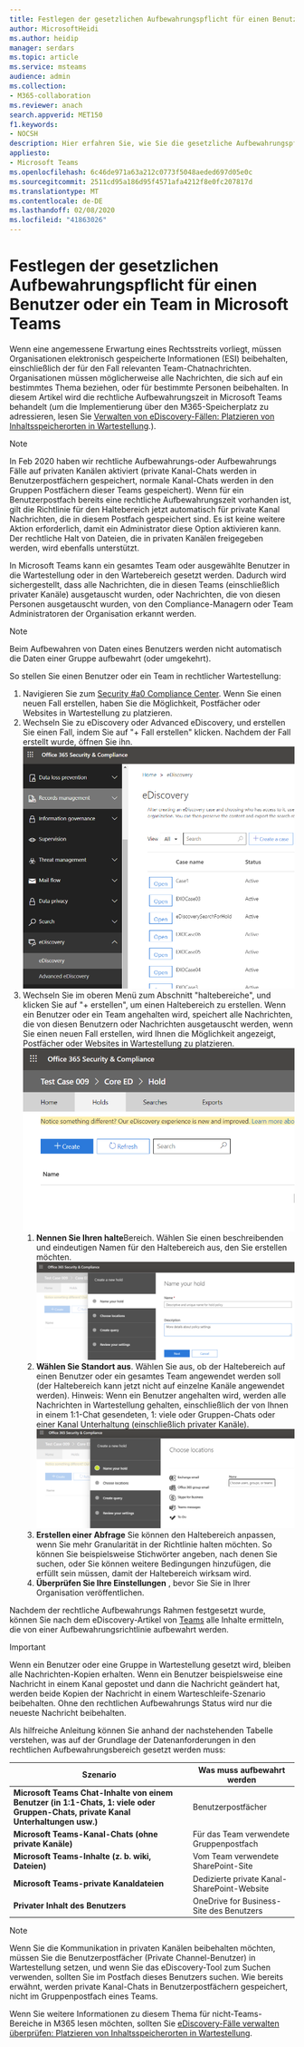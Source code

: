 ```yaml
---
title: Festlegen der gesetzlichen Aufbewahrungspflicht für einen Benutzer oder ein Team in Microsoft Teams
author: MicrosoftHeidi
ms.author: heidip
manager: serdars
ms.topic: article
ms.service: msteams
audience: admin
ms.collection:
- M365-collaboration
ms.reviewer: anach
search.appverid: MET150
f1.keywords:
- NOCSH
description: Hier erfahren Sie, wie Sie die gesetzliche Aufbewahrungspflicht für einen Benutzer oder ein Team in Microsoft Teams unter Verwendung des Security & Compliance Center festlegen können und welche Datenanforderungen für eine gesetzliche Aufbewahrung notwendig sind.
appliesto:
- Microsoft Teams
ms.openlocfilehash: 6c46de971a63a212c0773f5048aeded697d05e0c
ms.sourcegitcommit: 2511cd95a186d95f4571afa4212f8e0fc207817d
ms.translationtype: MT
ms.contentlocale: de-DE
ms.lasthandoff: 02/08/2020
ms.locfileid: "41863026"
---
```

<a name="place-a-microsoft-teams-user-or-team-on-legal-hold"></a>Festlegen der gesetzlichen Aufbewahrungspflicht für einen Benutzer oder ein Team in Microsoft Teams
==================================================

Wenn eine angemessene Erwartung eines Rechtsstreits vorliegt, müssen Organisationen elektronisch gespeicherte Informationen (ESI) beibehalten, einschließlich der für den Fall relevanten Team-Chatnachrichten. Organisationen müssen möglicherweise alle Nachrichten, die sich auf ein bestimmtes Thema beziehen, oder für bestimmte Personen beibehalten. In diesem Artikel wird die rechtliche Aufbewahrungszeit in Microsoft Teams behandelt (um die Implementierung über den M365-Speicherplatz zu adressieren, lesen Sie [Verwalten von eDiscovery-Fällen: Platzieren von Inhaltsspeicherorten in Wartestellung](https://docs.microsoft.com/microsoft-365/compliance/ediscovery-cases#step-4-place-content-locations-on-hold).).

> [!NOTE]
> In Feb 2020 haben wir rechtliche Aufbewahrungs-oder Aufbewahrungs Fälle auf privaten Kanälen aktiviert (private Kanal-Chats werden in Benutzerpostfächern gespeichert, normale Kanal-Chats werden in den Gruppen Postfächern dieser Teams gespeichert). Wenn für ein Benutzerpostfach bereits eine rechtliche Aufbewahrungszeit vorhanden ist, gilt die Richtlinie für den Haltebereich jetzt automatisch für private Kanal Nachrichten, die in diesem Postfach gespeichert sind. Es ist keine weitere Aktion erforderlich, damit ein Administrator diese Option aktivieren kann. Der rechtliche Halt von Dateien, die in privaten Kanälen freigegeben werden, wird ebenfalls unterstützt.

In Microsoft Teams kann ein gesamtes Team oder ausgewählte Benutzer in die Wartestellung oder in den Wartebereich gesetzt werden. Dadurch wird sichergestellt, dass alle Nachrichten, die in diesen Teams (einschließlich privater Kanäle) ausgetauscht wurden, oder Nachrichten, die von diesen Personen ausgetauscht wurden, von den Compliance-Managern oder Team Administratoren der Organisation erkannt werden.

> [!NOTE]
> Beim Aufbewahren von Daten eines Benutzers werden nicht automatisch die Daten einer Gruppe aufbewahrt (oder umgekehrt).

So stellen Sie einen Benutzer oder ein Team in rechtlicher Wartestellung:

1. Navigieren Sie zum [Security #a0 Compliance Center](https://go.microsoft.com/fwlink/?linkid=854628). Wenn Sie einen neuen Fall erstellen, haben Sie die Möglichkeit, Postfächer oder Websites in Wartestellung zu platzieren.
1. Wechseln Sie zu eDiscovery oder Advanced eDiscovery, und erstellen Sie einen Fall, indem Sie auf "+ Fall erstellen" klicken. Nachdem der Fall erstellt wurde, öffnen Sie ihn.
![Microsoft Teams-eDiscovery-Registerkarte mit der Schaltfläche "Groß-/Kleinschreibung erstellen" ausgewählt.](media/LegalHold1.png)
1. Wechseln Sie im oberen Menü zum Abschnitt "haltebereiche", und klicken Sie auf "+ erstellen", um einen Haltebereich zu erstellen. Wenn ein Benutzer oder ein Team angehalten wird, speichert alle Nachrichten, die von diesen Benutzern oder Nachrichten ausgetauscht werden, wenn Sie einen neuen Fall erstellen, wird Ihnen die Möglichkeit angezeigt, Postfächer oder Websites in Wartestellung zu platzieren.
![Ein Bild, in dem die Registerkarte "haltebereiche" ausgewählt ist, und die Schaltfläche "erstellen" darunter](media/LegalHold2.png)
    1. **Nennen Sie Ihren halte**Bereich. Wählen Sie einen beschreibenden und eindeutigen Namen für den Haltebereich aus, den Sie erstellen möchten.
![Dieser Screenshot zeigt die Registerkarte Name Ihres haltebereichs, in der Sie einen Namen und eine Beschreibung für den zu erstellden Haltebereich eingeben können.](media/LegalHold3.png)
    1. **Wählen Sie Standort aus**. Wählen Sie aus, ob der Haltebereich auf einen Benutzer oder ein gesamtes Team angewendet werden soll (der Haltebereich kann jetzt nicht auf einzelne Kanäle angewendet werden). Hinweis: Wenn ein Benutzer angehalten wird, werden alle Nachrichten in Wartestellung gehalten, einschließlich der von Ihnen in einem 1:1-Chat gesendeten, 1: viele oder Gruppen-Chats oder einer Kanal Unterhaltung (einschließlich privater Kanäle).
    ![Hier befindet sich der Abschnitt "Speicherorte auswählen", in dem Sie einen neuen Haltebereich erstellen können, in dem Sie entscheiden können, welche M365-Optionen, einschließlich Microsoft Teams, auf die Sie den Haltebereich anwenden möchten.](media/LegalHold4.png)
    1. **Erstellen einer Abfrage** Sie können den Haltebereich anpassen, wenn Sie mehr Granularität in der Richtlinie halten möchten. So können Sie beispielsweise Stichwörter angeben, nach denen Sie suchen, oder Sie können weitere Bedingungen hinzufügen, die erfüllt sein müssen, damit der Haltebereich wirksam wird.
    1. **Überprüfen Sie Ihre Einstellungen** , bevor Sie Sie in Ihrer Organisation veröffentlichen.

Nachdem der rechtliche Aufbewahrungs Rahmen festgesetzt wurde, können Sie nach dem eDiscovery-Artikel von [Teams](eDiscovery-investigation.md) alle Inhalte ermitteln, die von einer Aufbewahrungsrichtlinie aufbewahrt werden.

> [!IMPORTANT]
> Wenn ein Benutzer oder eine Gruppe in Wartestellung gesetzt wird, bleiben alle Nachrichten-Kopien erhalten. Wenn ein Benutzer beispielsweise eine Nachricht in einem Kanal gepostet und dann die Nachricht geändert hat, werden beide Kopien der Nachricht in einem Warteschleife-Szenario beibehalten. Ohne den rechtlichen Aufbewahrungs Status wird nur die neueste Nachricht beibehalten.

Als hilfreiche Anleitung können Sie anhand der nachstehenden Tabelle verstehen, was auf der Grundlage der Datenanforderungen in den rechtlichen Aufbewahrungsbereich gesetzt werden muss:

|Szenario  |Was muss aufbewahrt werden  |
|---------|---------|
|**Microsoft Teams Chat-Inhalte von einem Benutzer (in 1:1-Chats, 1: viele oder Gruppen-Chats, private Kanal Unterhaltungen usw.)**     |Benutzerpostfächer         |
|**Microsoft Teams-Kanal-Chats (ohne private Kanäle)**    |Für das Team verwendete Gruppenpostfach         |
|**Microsoft Teams-Inhalte (z. b. wiki, Dateien)**     |Vom Team verwendete SharePoint-Site         |
|**Microsoft Teams-private Kanaldateien**     |Dedizierte private Kanal-SharePoint-Website     |
|**Privater Inhalt des Benutzers**     |OneDrive for Business-Site des Benutzers         |

> [!NOTE]
> Wenn Sie die Kommunikation in privaten Kanälen beibehalten möchten, müssen Sie die Benutzerpostfächer (Private Channel-Benutzer) in Wartestellung setzen, und wenn Sie das eDiscovery-Tool zum Suchen verwenden, sollten Sie im Postfach dieses Benutzers suchen. Wie bereits erwähnt, werden private Kanal-Chats in Benutzerpostfächern gespeichert, nicht im Gruppenpostfach eines Teams.

Wenn Sie weitere Informationen zu diesem Thema für nicht-Teams-Bereiche in M365 lesen möchten, sollten Sie [eDiscovery-Fälle verwalten überprüfen: Platzieren von Inhaltsspeicherorten in Wartestellung](https://docs.microsoft.com/microsoft-365/compliance/ediscovery-cases#step-4-place-content-locations-on-hold).
